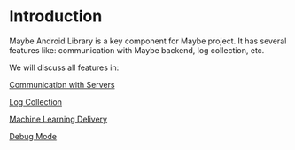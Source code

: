 # Introduction

Maybe Android Library is a key component for Maybe project. It has several features like: communication with Maybe backend, log collection, etc.

We will discuss all features in:

[Communication with Servers](communication.md)

[Log Collection](log-collection.md)

[Machine Learning Delivery](machine-learning.md)

[Debug Mode](debug-mode.md)
